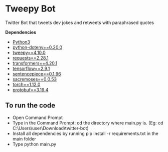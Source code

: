 # Tweepy Bot
Twitter Bot that tweets dev jokes and retweets with paraphrased quotes

<b>Dependencies</b>
- [Python3](https://www.python.org/downloads/)
- [python-dotenv==0.20.0](https://pypi.org/project/python-dotenv/)
- [tweepy==4.10.0](https://www.tweepy.org/)
- [requests==2.28.1](https://pypi.org/project/requests/)
- [transformers==4.20.1](https://pypi.org/project/transformers/)
- [tensorflow==2.9.1](https://pypi.org/project/tensorflow/)
- [sentencepiece==0.1.96](https://pypi.org/project/sentencepiece/)
- [sacremoses==0.0.53](https://pypi.org/project/sacremoses/)
- [torch==1.12.0](https://pypi.org/project/torch/)
- [protobuf==3.19.4](https://pypi.org/project/protobuf/)

## To run the code
- Open Command Prompt
- Type in the Command Prompt: cd the directory where main.py is. (Eg: cd C:\Users\user\Download\twitter-bot)
- Install all dependencies by running pip install -r requirements.txt in the main folder
- Type python main.py
